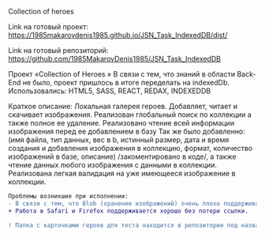 Collection of heroes

Link на готовый проект:
https://1985makarovdenis1985.github.io/JSN_Task_IndexedDB/dist/

Link на готовый репозиторий:
https://github.com/1985MakarovDenis1985/JSN_Task_IndexedDB


Проект «Collection of Heroes »
В связи с тем, что знаний в области Back-End не было, проект пришлось в итоге  переделать на indexedDb. Использовались: HTML5, SASS, REACT, REDAX, INDEXEDDB

Краткое описание:
	Локальная галерея героев.
	Добавляет, читает и скачивает изображения.
	Реализован глобальный поиск по коллекции а также полное ее удаление.
	Реализовано чтение всей информации изображения перед ее добавлением в базу 
	Так же было добавленно: (имя файла, тип данных, вес в b, истинный размер, дата и время создания и добавления изображения в коллекцию, формат, количество изображений в базе, описание) /закоментировано в коде/, а также чтение данных любого изображения с данными в  коллекции.
	Реализована легкая валидация на уже имеющееся изображение в коллекции.
```diff
Проблемы возникшие при исполнении:
- В связи с тем, что Blob (хранение изображений) очень плохо поддерживается в Chrome бывает потеря ссылки. 
+ Работа в Safari и Firefox поддерживается хорошо без потери ссылки.

! Папка с карточками героев для теста находится в репозитории под названием «imagesForTest»
```
